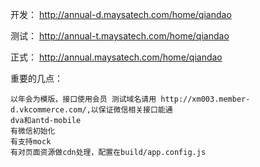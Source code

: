开发：
http://annual-d.maysatech.com/home/qiandao

测试：
http://annual-t.maysatech.com/home/qiandao

正式：
http://annual.maysatech.com/home/qiandao


重要的几点：

```
以年会为模版，接口使用会员 测试域名请用 http://xm003.member-d.vkcommerce.com/,以保证微信相关接口能通
dva和antd-mobile
有微信初始化
有支持mock
有对页面资源做cdn处理，配置在build/app.config.js
```
